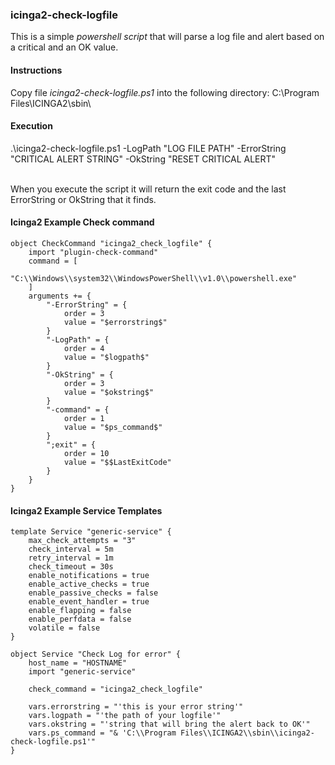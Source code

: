### icinga2-check-logfile

This is a simple *powershell script* that will parse a log file and alert based on a critical and an OK value.

#### Instructions

Copy file *icinga2-check-logfile.ps1* into the following directory: C:\Program Files\ICINGA2\sbin\ <br>

#### Execution

.\icinga2-check-logfile.ps1 -LogPath "LOG FILE PATH" -ErrorString "CRITICAL ALERT STRING" -OkString "RESET CRITICAL ALERT" <br><br>

When you execute the script it will return the exit code and the last ErrorString or OkString that it finds.

#### Icinga2 Example Check command
```
object CheckCommand "icinga2_check_logfile" { 
    import "plugin-check-command"
    command = [
        "C:\\Windows\\system32\\WindowsPowerShell\\v1.0\\powershell.exe"
    ]
    arguments += {
        "-ErrorString" = {
            order = 3
            value = "$errorstring$"
        }
        "-LogPath" = {
            order = 4
            value = "$logpath$"
        }
        "-OkString" = {
            order = 3
            value = "$okstring$"
        }
        "-command" = {
            order = 1
            value = "$ps_command$"
        }
        ";exit" = {
            order = 10
            value = "$$LastExitCode"
        }
    }
}
```
#### Icinga2 Example Service Templates
```
template Service "generic-service" {
    max_check_attempts = "3"
    check_interval = 5m
    retry_interval = 1m
    check_timeout = 30s
    enable_notifications = true
    enable_active_checks = true
    enable_passive_checks = false
    enable_event_handler = true
    enable_flapping = false
    enable_perfdata = false
    volatile = false
}
```
```
object Service "Check Log for error" {
    host_name = "HOSTNAME"
    import "generic-service"

    check_command = "icinga2_check_logfile"
    
    vars.errorstring = "'this is your error string'"
    vars.logpath = "'the path of your logfile'"
    vars.okstring = "'string that will bring the alert back to OK'"
    vars.ps_command = "& 'C:\\Program Files\\ICINGA2\\sbin\\icinga2-check-logfile.ps1'"
}
```
